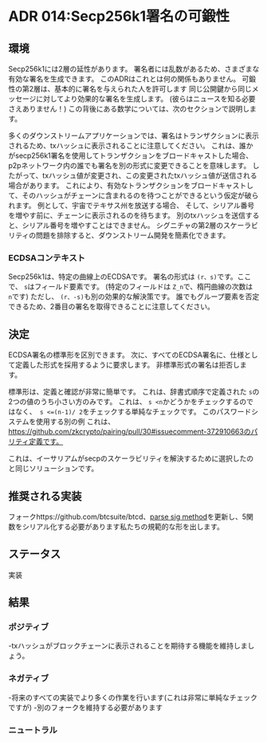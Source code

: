 # ADR 014:Secp256k1署名の可鍛性

## 環境

Secp256k1には2層の延性があります。
署名者には乱数があるため、さまざまな有効な署名を生成できます。
このADRはこれとは何の関係もありません。
可鍛性の第2層は、基本的に署名を与えられた人を許可します
同じ公開鍵から同じメッセージに対してより効果的な署名を生成します。
(彼らはニュースを知る必要さえありません！)
この背後にある数学については、次のセクションで説明します。

多くのダウンストリームアプリケーションでは、署名はトランザクションに表示されるため、txハッシュに表示されることに注意してください。
これは、誰かがsecp256k1署名を使用してトランザクションをブロードキャストした場合、p2pネットワーク内の誰でも署名を別の形式に変更できることを意味します。
したがって、txハッシュ値が変更され、この変更されたtxハッシュ値が送信される場合があります。
これにより、有効なトランザクションをブロードキャストして、そのハッシュがチェーンに含まれるのを待つことができるという仮定が破られます。
例として、宇宙でテキサス州を放送する場合、
そして、シリアル番号を増やす前に、チェーンに表示されるのを待ちます。
別のtxハッシュを送信すると、シリアル番号を増やすことはできません。
シグニチャの第2層のスケーラビリティの問題を排除すると、ダウンストリーム開発を簡素化できます。

### ECDSAコンテキスト

Secp256k1は、特定の曲線上のECDSAです。
署名の形式は `(r、s)`です。ここで、 `s`はフィールド要素です。
(特定のフィールドは `Z_n`で、楕円曲線の次数は` n`です)
ただし、 `(r、-s)`も別の効果的な解決策です。
誰でもグループ要素を否定できるため、2番目の署名を取得できることに注意してください。

## 決定

ECDSA署名の標準形を区別できます。
次に、すべてのECDSA署名に、仕様として定義した形式を採用するように要求します。
非標準形式の署名は拒否します。

標準形は、定義と確認が非常に簡単です。
これは、辞書式順序で定義された `s`の2つの値のうち小さい方のみです。
これは、 `s <n`かどうかをチェックするのではなく、` s <=(n-1)/ 2`をチェックする単純なチェックです。
このパスワードシステムを使用する別の例
これは、https://github.com/zkcrypto/pairing/pull/30#issuecomment-372910663のパリティ定義です。

これは、イーサリアムがsecpのスケーラビリティを解決するために選択したのと同じソリューションです。

## 推奨される実装

フォークhttps://github.com/btcsuite/btcd、[parse sig method](https://github.com/btcsuite/btcd/blob/11fcd83963ab0ecd1b84b429b1efc1d2cdc6d5c5/btcec/signature.go#L19)を更新し、5関数をシリアル化する必要があります私たちの規範的な形を出します。

## ステータス

実装

## 結果

### ポジティブ

-txハッシュがブロックチェーンに表示されることを期待する機能を維持しましょう。

### ネガティブ

-将来のすべての実装でより多くの作業を行います(これは非常に単純なチェックですが)
-別のフォークを維持する必要があります

### ニュートラル
